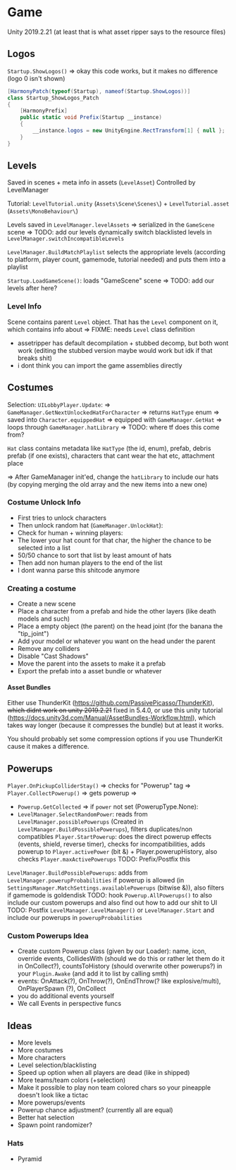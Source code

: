 # Game
Unity 2019.2.21 (at least that is what asset ripper says to the resource files)

## Logos
`Startup.ShowLogos()`
=> okay this code works, but it makes no difference (logo 0 isn't shown)
```c#
[HarmonyPatch(typeof(Startup), nameof(Startup.ShowLogos))]
class Startup_ShowLogos_Patch
{
    [HarmonyPrefix]
    public static void Prefix(Startup __instance)
    {
        __instance.logos = new UnityEngine.RectTransform[1] { null };
    }
}
```

## Levels
Saved in scenes + meta info in assets (`LevelAsset`)
Controlled by LevelManager

Tutorial: `LevelTutorial.unity` (`Assets\Scene\Scenes\`) + `LevelTutorial.asset` (`Assets\MonoBehaviour\`)


Levels saved in `LevelManager.levelAssets` => serialized in the `GameScene` scene => TODO: add our levels dynamically
switch blacklisted levels in `LevelManager.switchIncompatibleLevels`

`LevelManager.BuildMatchPlaylist` selects the appropriate levels (according to platform, player count, gamemode, tutorial needed) and puts them into a playlist

`Startup.LoadGameScene()`: loads "GameScene" scene => TODO: add our levels after here?

### Level Info
Scene contains parent `Level` object. That has the `Level` component on it, which contains info about => FIXME: needs `Level` class definition

* assetripper has default decompilation + stubbed decomp, but both wont work (editing the stubbed version maybe would work but idk if that breaks shit)
* i dont think you can import the game assemblies directly

## Costumes
Selection: `UILobbyPlayer.Update`:  => `GameManager.GetNextUnlockedHatForCharacter`
=> returns `HatType` enum => saved into `Character.equippedHat` => equipped with `GameManager.GetHat` => loops through `GameManager.hatLibrary` => TODO: where tf does this come from?

`Hat` class contains metadata like `HatType` (the id, enum), prefab, debris prefab (if one exists), characters that cant wear the hat etc, attachment place

=> After GameManager init'ed, change the `hatLibrary` to include our hats (by copying merging the old array and the new items into a new one)

### Costume Unlock Info
* First tries to unlock characters
* Then unlock random hat (`GameManager.UnlockHat`):
* Check for human + winning players:
* The lower your hat count for that char, the higher the chance to be selected into a list
* 50/50 chance to sort that list by least amount of hats
* Then add non human players to the end of the list
* I dont wanna parse this shitcode anymore

### Creating a costume
* Create a new scene
* Place a character from a prefab and hide the other layers (like death models and such)
* Place a empty object (the parent) on the head joint (for the banana the "tip_joint")
* Add your model or whatever you want on the head under the parent
* Remove any colliders
* Disable "Cast Shadows"
* Move the parent into the assets to make it a prefab
* Export the prefab into a asset bundle or whatever

#### Asset Bundles
Either use ThunderKit (https://github.com/PassivePicasso/ThunderKit), ~~which didnt work on unity 2019.2.21~~ fixed in 5.4.0, or use this unity tutorial (https://docs.unity3d.com/Manual/AssetBundles-Workflow.html), which takes way longer (because it compresses the bundle) but at least it works.

You should probably set some compression options if you use ThunderKit cause it makes a difference.

## Powerups
`Player.OnPickupColliderStay()` => checks for "Powerup" tag =>
`Player.CollectPowerup()` => gets powerup =>
* `Powerup.GetCollected` => if `power` not set (PowerupType.None):
* `LevelManager.SelectRandomPower`: reads from `LevelManager.possiblePowerups` (Created in `LevelManager.BuildPossiblePowerups`), filters duplicates/non compatibles
`Player.StartPowerup`: does the direct powerup effects (events, shield, reverse timer), checks for incompatibilities, adds powerup to `Player.activePower` (bit &) + Player.powerupHistory, also checks `Player.maxActivePowerups`
TODO: Prefix/Postfix this

`LevelManager.BuildPossiblePowerups`: adds from `LevelManager.powerupProbabilities` if powerup is allowed (in `SettingsManager.MatchSettings.availablePowerups` (bitwise &)), also filters if gamemode is goldendisk
TODO: hook `Powerup.AllPowerups()` to also include our custom powerups and also find out how to add our shit to UI
TODO: Postfix `LevelManager.LevelManager()` or `LevelManager.Start` and include our powerups in `powerupProbabilities`

### Custom Powerups Idea
* Create custom Powerup class (given by our Loader): name, icon, override events, CollidesWith (should we do this or rather let them do it in OnCollect?), countsToHistory (should overwrite other powerups?) in your `Plugin.Awake` (and add it to list by calling smth)
* events: OnAttack(?), OnThrow(?), OnEndThrow(? like explosive/multi), OnPlayerSpawn (?), OnCollect
* you do additional events yourself
* We call Events in perspective funcs

## Ideas
* More levels
* More costumes
* More characters
* Level selection/blacklisting
* Speed up option when all players are dead (like in shipped)
* More teams/team colors (+selection)
* Make it possible to play non team colored chars so your pineapple doesn't look like a tictac
* More powerups/events
* Powerup chance adjustment? (currently all are equal)
* Better hat selection
* Spawn point randomizer?
### Hats
* Pyramid
